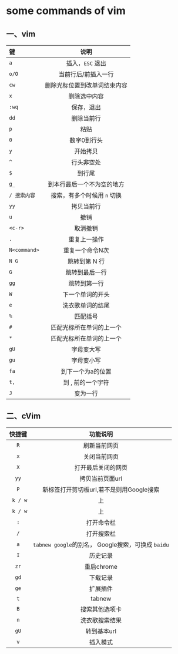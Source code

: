 
# some commands of vim

## 一、vim

|键|说明|
|:----|:----:|
|`a`|插入，`ESC` 退出|
|`o/O`|当前行后/前插入一行|
|`cw`|删除光标位置到改单词结束内容|
|`x`|删除选中内容|
|`:wq`|保存，退出|
|`dd`|删除当前行|
|`p`|粘贴|
|`0`|数字0到行头|
|`y`|开始拷贝|
|`^`|行头非空处|
|`$`|到行尾|
|`g_`|到本行最后一个不为空的地方|
|`/ 搜索内容`|搜索，有多个时候用 `n` 切换|
|`yy`|拷贝当前行|
|`u`|撤销|
|`<c-r>`|取消撤销|
|`.`|重复上一操作|
|`N<command>`|重复一个命令N次|
|`N G`| 跳转到第 N 行|
|`G`|跳转到最后一行|
|`gg`|跳转到第一行|
|`W`|下一个单词的开头|
|`e`|洗衣歌单词的结尾|
|`%`|匹配括号|
|`#`|匹配光标所在单词的上一个|
|`*`|匹配光标所在单词的上一个|
|`gU`|字母变大写|
|`gu`|字母变小写|
|`fa`|到下一个为a的位置|
|`t,`|到 , 前的一个字符|
|`J`|变为一行|



## 二、cVim

| 快捷键|功能说明  |
|:---:|:---:|
| `R` |刷新当前网页 |
|`x`|关闭当前网页|
|`X`|打开最后关闭的网页|
|`yy`|拷贝当前页面url|
|`P`|新标签打开剪切板url,若不是则用Google搜索|
|` k / w`|上|
|` k / w`|上|
|`:`|打开命令栏|
|`/`|打开搜索栏|
|`a`|`tabnew google`的别名， Google搜索，可换成 `baidu` |
|`I`|历史记录|
|`zr`|重启chrome|
|`gd`|下载记录|
|`ge`|扩展插件|
|`t`|tabnew|
|`B`|搜索其他选项卡|
|`n`|洗衣歌搜索结果|
|`gU`|转到基本url|
|`v`|插入模式|


